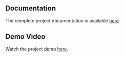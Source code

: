 ## Documentation
The complete project documentation is available [here](https://drive.google.com/file/d/1fkQcvnqahF_hNFW7DW24ZzmdR5l44hom/view?usp=drive_link).

## Demo Video
Watch the project demo [here](https://youtu.be/ZEYR3Uua7JQ).
